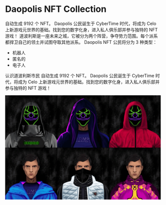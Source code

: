 # Daopolis NFT Collection

自动生成 9192 个 NFT。 Daopolis 公民诞生于 CyberTime 时代，将成为 Celo 上新游戏元世界的基础。找到您的数字化身，进入私人俱乐部并参与独特的 NFT 游戏！
道波利斯是一座未来之城，它被分为两个阵营，争夺势力范围。每个派系都捍卫自己的领土并试图夺取其他派系。
Daopolis NFT 公民将分为 3 种类型：

- 机器人
- 匿名的
- 电子人

认识道波利斯市民
自动生成 9192 个 NFT。 Daopolis 公民诞生于 CyberTime 时代，将成为 Celo 上新游戏元世界的基础。找到您的数字化身，进入私人俱乐部并参与独特的 NFT 游戏！

![daopolisnftcollection-dapp-collectibles-other-image2_f16d6b2faff5221accac6676366cb227](daopolisnftcollection-dapp-collectibles-other-image2_f16d6b2faff5221accac6676366cb227.png)

